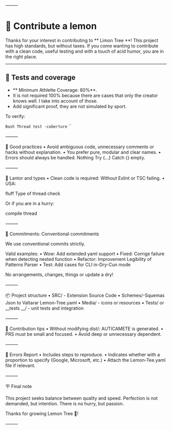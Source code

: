 ⸻


# 🍋 Contribute a lemon

Thanks for your interest in contributing to ** Limon Tree **!
This project has high standards, but without taxes. If you come wanting to contribute with a clean code, useful testing and with a touch of acid humor, you are in the right place.

---

## 🧪 Tests and coverage

- ** Minimum Athlette Coverage: 80%**.
- It is not required 100% because there are cases that only the creator knows well. I take into account of those.
- Add significant proof, they are not simulated by sport.

To verify:

`` Bash
Thread test -coberture
`` ``

⸻

🧠 Good practices
• Avoid ambiguous code, unnecessary comments or hacks without explanation.
• You prefer pure, modular and clear names.
• Errors should always be handled. Nothing Try {...} Catch {} empty.

⸻

🧼 Lantor and types
• Clean code is required: Without Eslint or TSC failing.
• USA:

fluff
Type of thread check

Or if you are in a hurry:

compile thread


⸻

💬 Commitments: Conventional commitments

We use conventional commits strictly.

Valid examples:
• Wow: Add extended yaml support
• Fixed: Corrige failure when detecting nested function
• Refactor: Improvement Legibility of Patterns Parser
• Test: Add cases for CLI in-Dry-Cun mode

No arrangements, changes, things or update a dry!

⸻

📦 Project structure
• SRC/ - Extension Source Code
• Schemes/-Squemas Json to Valtarar Lemon-Tree.yaml
• Media/ - icons or resources
• Tests/ or __tests __/ - unit tests and integration

⸻

🧠 Contribution tips
• Without modifying dist/: AUTICAMETE is generated.
• PRS must be small and focused.
• Avoid deep or unnecessary dependent.

⸻

🐛 Errors Report
• Includes steps to reproduce.
• Indicates whether with a proportion to specify (Google, Microsoft, etc.)
• Attach the Lemon-Tee.yaml file if relevant.

⸻

🪧 Final note

This project seeks balance between quality and speed. Perfection is not demanded, but intention.
There is no hurry, but passion.

Thanks for growing Lemon Tree 🍋!

⸻
